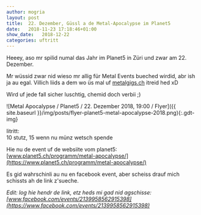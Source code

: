 ```yaml
---
author: mogria
layout: post
title:  22. Dezember, Güssl a de Metal-Apocalypse im Planet5
date:   2018-11-23 17:18:46+01:00
show_date:   2018-12-22
categories: uftritt
---
```


Heeey, aso mr spilid numal das Jahr im Planet5 in Züri und zwar am 22. Dezember.

Mr wüssid zwar nid wieso mr allig für Metal Events bueched wirdid, abr ish ja au egal. Villich liids a dem wo üs mal uf [metalgigs.ch](https://metalgigs.ch/bands/6245/guesel) itreid hed xD

Wird uf jede fall sicher luschtig, chemid doch verbii ;)

![Metal Apocalypse / Planet5 / 22. Dezember 2018, 19:00 / Flyer]({{ site.baseurl }}/img/posts/flyer-planet5-metal-apocalypse-2018.png){:.gdt-img}

Iitritt:  
10 stutz, 15 wenn nu münz wetsch spende


Hie nu de event uf de websiite vom planet5:
[www.planet5.ch/programm/metal-apocalypse/](https://www.planet5.ch/programm/metal-apocalypse/)


Es gid wahrschinli au nu en facebook event, aber scheiss drauf mich schissts ah de link z'sueche.

_Edit: log hie hendr de link, etz heds mi gad nid agschisse: [www.facebook.com/events/2139958562915398](https://www.facebook.com/events/2139958562915398)_
